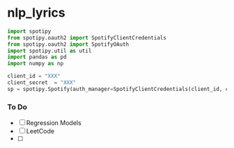 # nlp_lyrics


```python
import spotipy
from spotipy.oauth2 import SpotifyClientCredentials
from spotipy.oauth2 import SpotifyOAuth
import spotipy.util as util
import pandas as pd
import numpy as np

client_id = "XXX"
client_secret  = "XXX"
sp = spotipy.Spotify(auth_manager=SpotifyClientCredentials(client_id, client_secret))
```

### To Do
- [ ] Regression Models
- [ ] LeetCode
- [ ] 
